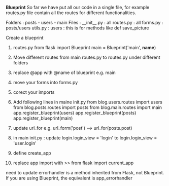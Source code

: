 **Blueprint**
So far we have put all our code in a single file, for example routes.py file contain all the routes for different functionalities. 

Folders : posts - users - main
Files : \_\_init\_\_.py : all
         routes.py : all
         forms.py : posts/users
         utils.py : users : this is for methods like def save_picture
         
Create a blueprint
 1. routes.py 
    from flask import Blueprint
    main = Blueprint('main', __name__)

 2. Move different routes from main routes.py to routes.py under different folders
 3. replace @app with @name of blueprint e.g. main
 4. move your forms into forms.py
 5. corect your imports
 6. Add following lines in maine init.py
from blog.users.routes import users
from blog.posts.routes import posts
from blog.main.routes import main
app.register_blueprint(users)
app.register_blueprint(posts)
app.register_blueprint(main)

7. update url_for e.g. url_form('post') --> url_for(posts.post)

8. in main init.py : update login.login_view = 'login' to login.login_view = 'user.login'
9. define create_app
10. replace app import with >> from flask import current_app

need to update errorhandler is a method inherited from Flask, not Blueprint. If you are using Blueprint, the equivalent is app_errorhandler 
